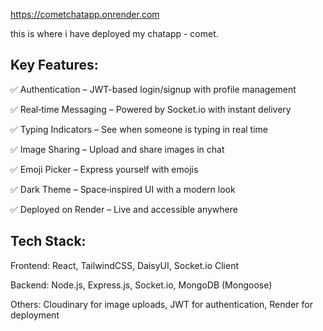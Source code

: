 https://cometchatapp.onrender.com

this is where i have deployed my chatapp - comet. 

## Key Features:

✅ Authentication – JWT-based login/signup with profile management

✅ Real‑time Messaging – Powered by Socket.io with instant delivery

✅ Typing Indicators – See when someone is typing in real time

✅ Image Sharing – Upload and share images in chat

✅ Emoji Picker – Express yourself with emojis

✅ Dark Theme – Space‑inspired UI with a modern look

✅ Deployed on Render – Live and accessible anywhere

## Tech Stack:

Frontend: React, TailwindCSS, DaisyUI, Socket.io Client

Backend: Node.js, Express.js, Socket.io, MongoDB (Mongoose)

Others: Cloudinary for image uploads, JWT for authentication, Render for deployment
